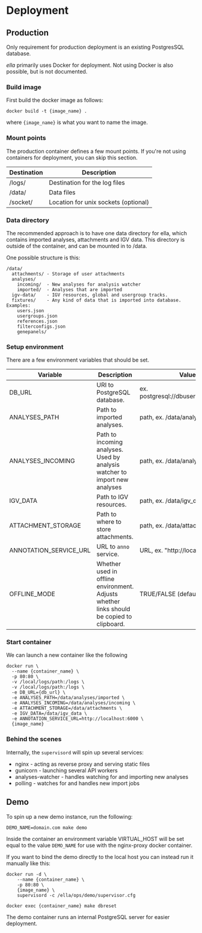 # Deployment

## Production

Only requirement for production deployment is an existing PostgresSQL database.

*ella* primarily uses Docker for deployment. Not using Docker is also possible, but is not documented.

### Build image

First build the docker image as follows:

```
docker build -t {image_name} .
```

where `{image_name}` is what you want to name the image.

### Mount points

The production container defines a few mount points.
If you're not using containers for deployment, you can skip this section.

| Destination	| Description  	                       |
|------------	|----------------------	               |
| /logs/      | Destination for the log files        |
| /data/      | Data files           	               |
| /socket/    | Location for unix sockets (optional) |


### Data directory

The recommended approach is to have one data directory for ella, which contains imported analyses, attachments and IGV data. This directory is outside of the container, and can be mounted in to /data.

One possible structure is this:

```
/data/
  attachments/ - Storage of user attachments
  analyses/
    incoming/  - New analyses for analysis watcher
    imported/  - Analyses that are imported
  igv-data/    - IGV resources, global and usergroup tracks.
  fixtures/    - Any kind of data that is imported into database. Examples:
    users.json
    usergroups.json
    references.json
    filterconfigs.json
    genepanels/

```

### Setup environment

There are a few environment variables that should be set.

| Variable  	    | Description  	                                 | Values  |
|------------	    | ---------------------------------------------- | ------  |
| DB_URL    | URI to PostgreSQL database.	                         | ex. postgresql://dbuser@host/dbname   |
| ANALYSES_PATH   | Path to imported analyses. 	| path, ex. /data/analyses/imported |
| ANALYSES_INCOMING   | Path to incoming analyses. Used by analysis watcher to import new analyses 	| path, ex. /data/analyses/incoming |
| IGV_DATA   | Path to IGV resources. 	| path, ex. /data/igv_data |
| ATTACHMENT_STORAGE   | Path to where to store attachments. 	| path, ex. /data/attachments/ |
| ANNOTATION_SERVICE_URL   | URL to `anno` service. 	| URL, ex. "http://localhost:6000" |
| OFFLINE_MODE    | Whether used in offline environment. Adjusts whether links should be copied to clipboard.	| TRUE/FALSE (default: FALSE )    |


### Start container

We can launch a new container like the following

```
docker run \
  --name {container_name} \
  -p 80:80 \
  -v /local/logs/path:/logs \
  -v /local/logs/path:/logs \
  -e DB_URL={db_url} \
  -e ANALYSES_PATH=/data/analyses/imported \
  -e ANALYSES_INCOMING=/data/analyses/incoming \
  -e ATTACHMENT_STORAGE=/data/attachments \
  -e IGV_DATA=/data/igv_data \
  -e ANNOTATION_SERVICE_URL=http://localhost:6000 \
  {image_name}
```


### Behind the scenes

Internally, the `supervisord` will spin up several services:

  - nginx - acting as reverse proxy and serving static files
  - gunicorn - launching several API workers
  - analyses-watcher - handles watching for and importing new analyses
  - polling - watches for and handles new import jobs

## Demo

To spin up a new demo instance, run the following:

```
DEMO_NAME=domain.com make demo
```

Inside the container an environment variable VIRTUAL_HOST will be set equal to the value `DEMO_NAME` for use with the nginx-proxy docker container.


If you want to bind the demo directly to the local host you can instead run it manually like this:

```
docker run -d \
	--name {container_name} \
	-p 80:80 \
	{image_name} \
	supervisord -c /ella/ops/demo/supervisor.cfg

docker exec {container_name} make dbreset
```

The demo container runs an internal PostgreSQL server for easier deployment.

